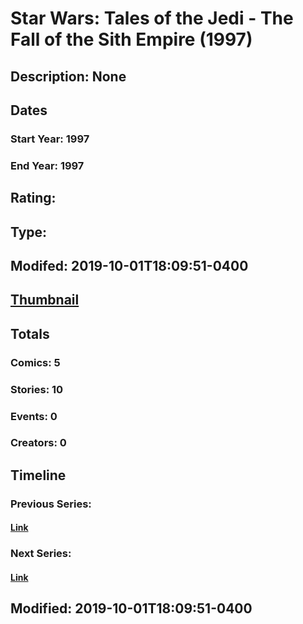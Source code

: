 # Star Wars: Tales of the Jedi - The Fall of the Sith Empire (1997)
## Description: None
## Dates
### Start Year: 1997
### End Year: 1997
## Rating: 
## Type: 
## Modifed: 2019-10-01T18:09:51-0400
## [Thumbnail](http://i.annihil.us/u/prod/marvel/i/mg/9/e0/5d939665abdf1.jpg)
## Totals
### Comics: 5
### Stories: 10
### Events: 0
### Creators: 0
## Timeline
### Previous Series: 
#### [Link]()
### Next Series: 
#### [Link]()
## Modified: 2019-10-01T18:09:51-0400